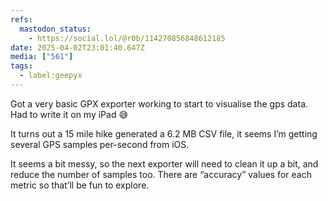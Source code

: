 ```yaml
---
refs:
  mastodon_status:
    - https://social.lol/@r0b/114270856848612185
date: 2025-04-02T23:01:40.647Z
media: ["561"]
tags:
  - label:geepyx
---
```


Got a very basic GPX exporter working to start to visualise the gps data. Had to write it on my iPad 😅

It turns out a 15 mile hike generated a 6.2 MB CSV file, it seems I’m getting several GPS samples per-second from iOS.

It seems a bit messy, so the next exporter will need to clean it up a bit, and reduce the number of samples too. There are “accuracy” values for each metric so that’ll be fun to explore.
